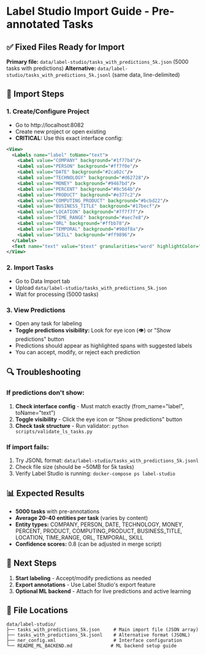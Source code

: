 # Label Studio Import Guide - Pre-annotated Tasks

## ✅ Fixed Files Ready for Import

**Primary file:** `data/label-studio/tasks_with_predictions_5k.json` (5000 tasks with predictions)
**Alternative:** `data/label-studio/tasks_with_predictions_5k.jsonl` (same data, line-delimited)

## 🎯 Import Steps

### 1. Create/Configure Project
- Go to http://localhost:8082
- Create new project or open existing
- **CRITICAL:** Use this exact interface config:

```xml
<View>
  <Labels name="label" toName="text">
    <Label value="COMPANY" background="#1f77b4"/>
    <Label value="PERSON" background="#ff7f0e"/>
    <Label value="DATE" background="#2ca02c"/>
    <Label value="TECHNOLOGY" background="#d62728"/>
    <Label value="MONEY" background="#9467bd"/>
    <Label value="PERCENT" background="#8c564b"/>
    <Label value="PRODUCT" background="#e377c2"/>
    <Label value="COMPUTING_PRODUCT" background="#bcbd22"/>
    <Label value="BUSINESS_TITLE" background="#17becf"/>
    <Label value="LOCATION" background="#7f7f7f"/>
    <Label value="TIME_RANGE" background="#aec7e8"/>
    <Label value="ORL" background="#ffbb78"/>
    <Label value="TEMPORAL" background="#98df8a"/>
    <Label value="SKILL" background="#ff9896"/>
  </Labels>
  <Text name="text" value="$text" granularities="word" highlightColor="#ffff0077"/>
</View>
```

### 2. Import Tasks
- Go to Data Import tab
- Upload `data/label-studio/tasks_with_predictions_5k.json`
- Wait for processing (5000 tasks)

### 3. View Predictions
- Open any task for labeling
- **Toggle predictions visibility:** Look for eye icon (👁️) or "Show predictions" button
- Predictions should appear as highlighted spans with suggested labels
- You can accept, modify, or reject each prediction

## 🔍 Troubleshooting

### If predictions don't show:
1. **Check interface config** - Must match exactly (from_name="label", toName="text")
2. **Toggle visibility** - Click the eye icon or "Show predictions" button
3. **Check task structure** - Run validator: `python scripts/validate_ls_tasks.py`

### If import fails:
1. Try JSONL format: `data/label-studio/tasks_with_predictions_5k.jsonl`
2. Check file size (should be ~50MB for 5k tasks)
3. Verify Label Studio is running: `docker-compose ps label-studio`

## 📊 Expected Results

- **5000 tasks** with pre-annotations
- **Average 20-40 entities per task** (varies by content)
- **Entity types:** COMPANY, PERSON, DATE, TECHNOLOGY, MONEY, PERCENT, PRODUCT, COMPUTING_PRODUCT, BUSINESS_TITLE, LOCATION, TIME_RANGE, ORL, TEMPORAL, SKILL
- **Confidence scores:** 0.8 (can be adjusted in merge script)

## 🚀 Next Steps

1. **Start labeling** - Accept/modify predictions as needed
2. **Export annotations** - Use Label Studio's export feature
3. **Optional ML backend** - Attach for live predictions and active learning

## 📁 File Locations

```
data/label-studio/
├── tasks_with_predictions_5k.json     # Main import file (JSON array)
├── tasks_with_predictions_5k.jsonl    # Alternative format (JSONL)
├── ner_config.xml                     # Interface configuration
└── README_ML_BACKEND.md              # ML backend setup guide
```

